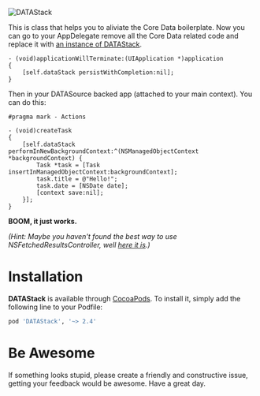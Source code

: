 ![DATAStack](https://github.com/NSElvis/DATAStack/blob/master/Images/datastack-logo.png)

This is class that helps you to aliviate the Core Data boilerplate. Now you can go to your AppDelegate remove all the Core Data related code and replace it with [an instance of DATAStack](https://github.com/NSElvis/DATAStack/blob/master/Demo/Demo/AppDelegate/ANDYAppDelegate.m#L27).

``` objc
- (void)applicationWillTerminate:(UIApplication *)application
{
    [self.dataStack persistWithCompletion:nil];
}
```

Then in your DATASource backed app (attached to your main context). You can do this:

``` objc
#pragma mark - Actions

- (void)createTask
{
    [self.dataStack performInNewBackgroundContext:^(NSManagedObjectContext *backgroundContext) {
        Task *task = [Task insertInManagedObjectContext:backgroundContext];
        task.title = @"Hello!";
        task.date = [NSDate date];
        [context save:nil];
    }];
}
```

**BOOM, it just works.**

_(Hint: Maybe you haven't found the best way to use NSFetchedResultsController, well [here it is](https://github.com/NSElvis/DATASource).)_

Installation
===========

**DATAStack** is available through [CocoaPods](http://cocoapods.org). To install it, simply add the following line to your Podfile:

```ruby
pod 'DATAStack', '~> 2.4'
```

Be Awesome
==========

If something looks stupid, please create a friendly and constructive issue, getting your feedback would be awesome. Have a great day.
